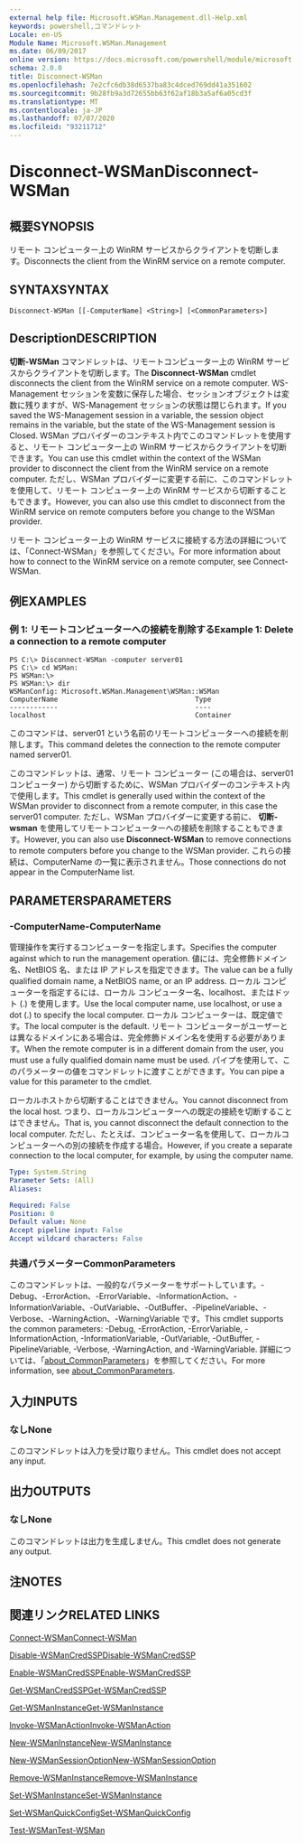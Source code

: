 ```yaml
---
external help file: Microsoft.WSMan.Management.dll-Help.xml
keywords: powershell,コマンドレット
Locale: en-US
Module Name: Microsoft.WSMan.Management
ms.date: 06/09/2017
online version: https://docs.microsoft.com/powershell/module/microsoft.wsman.management/disconnect-wsman?view=powershell-7.1&WT.mc_id=ps-gethelp
schema: 2.0.0
title: Disconnect-WSMan
ms.openlocfilehash: 7e2cfc6db38d6537ba83c4dced769dd41a351602
ms.sourcegitcommit: 9b28fb9a3d72655bb63f62af18b3a5af6a05cd3f
ms.translationtype: MT
ms.contentlocale: ja-JP
ms.lasthandoff: 07/07/2020
ms.locfileid: "93211712"
---
```

# <span data-ttu-id="edcfe-103">Disconnect-WSMan</span><span class="sxs-lookup"><span data-stu-id="edcfe-103">Disconnect-WSMan</span></span>

## <span data-ttu-id="edcfe-104">概要</span><span class="sxs-lookup"><span data-stu-id="edcfe-104">SYNOPSIS</span></span>
<span data-ttu-id="edcfe-105">リモート コンピューター上の WinRM サービスからクライアントを切断します。</span><span class="sxs-lookup"><span data-stu-id="edcfe-105">Disconnects the client from the WinRM service on a remote computer.</span></span>

## <span data-ttu-id="edcfe-106">SYNTAX</span><span class="sxs-lookup"><span data-stu-id="edcfe-106">SYNTAX</span></span>

```
Disconnect-WSMan [[-ComputerName] <String>] [<CommonParameters>]
```

## <span data-ttu-id="edcfe-107">Description</span><span class="sxs-lookup"><span data-stu-id="edcfe-107">DESCRIPTION</span></span>
<span data-ttu-id="edcfe-108">**切断-WSMan** コマンドレットは、リモートコンピューター上の WinRM サービスからクライアントを切断します。</span><span class="sxs-lookup"><span data-stu-id="edcfe-108">The **Disconnect-WSMan** cmdlet disconnects the client from the WinRM service on a remote computer.</span></span>
<span data-ttu-id="edcfe-109">WS-Management セッションを変数に保存した場合、セッションオブジェクトは変数に残りますが、WS-Management セッションの状態は閉じられます。</span><span class="sxs-lookup"><span data-stu-id="edcfe-109">If you saved the WS-Management session in a variable, the session object remains in the variable, but the state of the WS-Management session is Closed.</span></span>
<span data-ttu-id="edcfe-110">WSMan プロバイダーのコンテキスト内でこのコマンドレットを使用すると、リモート コンピューター上の WinRM サービスからクライアントを切断できます。</span><span class="sxs-lookup"><span data-stu-id="edcfe-110">You can use this cmdlet within the context of the WSMan provider to disconnect the client from the WinRM service on a remote computer.</span></span>
<span data-ttu-id="edcfe-111">ただし、WSMan プロバイダーに変更する前に、このコマンドレットを使用して、リモート コンピューター上の WinRM サービスから切断することもできます。</span><span class="sxs-lookup"><span data-stu-id="edcfe-111">However, you can also use this cmdlet to disconnect from the WinRM service on remote computers before you change to the WSMan provider.</span></span>

<span data-ttu-id="edcfe-112">リモート コンピューター上の WinRM サービスに接続する方法の詳細については、「Connect-WSMan」を参照してください。</span><span class="sxs-lookup"><span data-stu-id="edcfe-112">For more information about how to connect to the WinRM service on a remote computer, see Connect-WSMan.</span></span>

## <span data-ttu-id="edcfe-113">例</span><span class="sxs-lookup"><span data-stu-id="edcfe-113">EXAMPLES</span></span>

### <span data-ttu-id="edcfe-114">例 1: リモートコンピューターへの接続を削除する</span><span class="sxs-lookup"><span data-stu-id="edcfe-114">Example 1: Delete a connection to a remote computer</span></span>

```
PS C:\> Disconnect-WSMan -computer server01
PS C:\> cd WSMan:
PS WSMan:\>
PS WSMan:\> dir
WSManConfig: Microsoft.WSMan.Management\WSMan::WSMan
ComputerName                                  Type
------------                                  ----
localhost                                     Container
```

<span data-ttu-id="edcfe-115">このコマンドは、server01 という名前のリモートコンピューターへの接続を削除します。</span><span class="sxs-lookup"><span data-stu-id="edcfe-115">This command deletes the connection to the remote computer named server01.</span></span>

<span data-ttu-id="edcfe-116">このコマンドレットは、通常、リモート コンピューター (この場合は、server01 コンピューター) から切断するために、WSMan プロバイダーのコンテキスト内で使用します。</span><span class="sxs-lookup"><span data-stu-id="edcfe-116">This cmdlet is generally used within the context of the WSMan provider to disconnect from a remote computer, in this case the server01 computer.</span></span>
<span data-ttu-id="edcfe-117">ただし、WSMan プロバイダーに変更する前に、 **切断-wsman** を使用してリモートコンピューターへの接続を削除することもできます。</span><span class="sxs-lookup"><span data-stu-id="edcfe-117">However, you can also use **Disconnect-WSMan** to remove connections to remote computers before you change to the WSMan provider.</span></span>
<span data-ttu-id="edcfe-118">これらの接続は、ComputerName の一覧に表示されません。</span><span class="sxs-lookup"><span data-stu-id="edcfe-118">Those connections do not appear in the ComputerName list.</span></span>

## <span data-ttu-id="edcfe-119">PARAMETERS</span><span class="sxs-lookup"><span data-stu-id="edcfe-119">PARAMETERS</span></span>

### <span data-ttu-id="edcfe-120">-ComputerName</span><span class="sxs-lookup"><span data-stu-id="edcfe-120">-ComputerName</span></span>
<span data-ttu-id="edcfe-121">管理操作を実行するコンピューターを指定します。</span><span class="sxs-lookup"><span data-stu-id="edcfe-121">Specifies the computer against which to run the management operation.</span></span>
<span data-ttu-id="edcfe-122">値には、完全修飾ドメイン名、NetBIOS 名、または IP アドレスを指定できます。</span><span class="sxs-lookup"><span data-stu-id="edcfe-122">The value can be a fully qualified domain name, a NetBIOS name, or an IP address.</span></span>
<span data-ttu-id="edcfe-123">ローカル コンピューターを指定するには、ローカル コンピューター名、localhost、またはドット (.) を使用します。</span><span class="sxs-lookup"><span data-stu-id="edcfe-123">Use the local computer name, use localhost, or use a dot (.) to specify the local computer.</span></span>
<span data-ttu-id="edcfe-124">ローカル コンピューターは、既定値です。</span><span class="sxs-lookup"><span data-stu-id="edcfe-124">The local computer is the default.</span></span>
<span data-ttu-id="edcfe-125">リモート コンピューターがユーザーとは異なるドメインにある場合は、完全修飾ドメイン名を使用する必要があります。</span><span class="sxs-lookup"><span data-stu-id="edcfe-125">When the remote computer is in a different domain from the user, you must use a fully qualified domain name must be used.</span></span>
<span data-ttu-id="edcfe-126">パイプを使用して、このパラメーターの値をコマンドレットに渡すことができます。</span><span class="sxs-lookup"><span data-stu-id="edcfe-126">You can pipe a value for this parameter to the cmdlet.</span></span>

<span data-ttu-id="edcfe-127">ローカルホストから切断することはできません。</span><span class="sxs-lookup"><span data-stu-id="edcfe-127">You cannot disconnect from the local host.</span></span>
<span data-ttu-id="edcfe-128">つまり、ローカルコンピューターへの既定の接続を切断することはできません。</span><span class="sxs-lookup"><span data-stu-id="edcfe-128">That is, you cannot disconnect the default connection to the local computer.</span></span>
<span data-ttu-id="edcfe-129">ただし、たとえば、コンピューター名を使用して、ローカルコンピューターへの別の接続を作成する場合。</span><span class="sxs-lookup"><span data-stu-id="edcfe-129">However, if you create a separate connection to the local computer, for example, by using the computer name.</span></span>

```yaml
Type: System.String
Parameter Sets: (All)
Aliases:

Required: False
Position: 0
Default value: None
Accept pipeline input: False
Accept wildcard characters: False
```

### <span data-ttu-id="edcfe-130">共通パラメーター</span><span class="sxs-lookup"><span data-stu-id="edcfe-130">CommonParameters</span></span>
<span data-ttu-id="edcfe-131">このコマンドレットは、一般的なパラメーターをサポートしています。-Debug、-ErrorAction、-ErrorVariable、-InformationAction、-InformationVariable、-OutVariable、-OutBuffer、-PipelineVariable、-Verbose、-WarningAction、-WarningVariable です。</span><span class="sxs-lookup"><span data-stu-id="edcfe-131">This cmdlet supports the common parameters: -Debug, -ErrorAction, -ErrorVariable, -InformationAction, -InformationVariable, -OutVariable, -OutBuffer, -PipelineVariable, -Verbose, -WarningAction, and -WarningVariable.</span></span> <span data-ttu-id="edcfe-132">詳細については、「[about_CommonParameters](https://go.microsoft.com/fwlink/?LinkID=113216)」を参照してください。</span><span class="sxs-lookup"><span data-stu-id="edcfe-132">For more information, see [about_CommonParameters](https://go.microsoft.com/fwlink/?LinkID=113216).</span></span>

## <span data-ttu-id="edcfe-133">入力</span><span class="sxs-lookup"><span data-stu-id="edcfe-133">INPUTS</span></span>

### <span data-ttu-id="edcfe-134">なし</span><span class="sxs-lookup"><span data-stu-id="edcfe-134">None</span></span>
<span data-ttu-id="edcfe-135">このコマンドレットは入力を受け取りません。</span><span class="sxs-lookup"><span data-stu-id="edcfe-135">This cmdlet does not accept any input.</span></span>

## <span data-ttu-id="edcfe-136">出力</span><span class="sxs-lookup"><span data-stu-id="edcfe-136">OUTPUTS</span></span>

### <span data-ttu-id="edcfe-137">なし</span><span class="sxs-lookup"><span data-stu-id="edcfe-137">None</span></span>
<span data-ttu-id="edcfe-138">このコマンドレットは出力を生成しません。</span><span class="sxs-lookup"><span data-stu-id="edcfe-138">This cmdlet does not generate any output.</span></span>

## <span data-ttu-id="edcfe-139">注</span><span class="sxs-lookup"><span data-stu-id="edcfe-139">NOTES</span></span>

## <span data-ttu-id="edcfe-140">関連リンク</span><span class="sxs-lookup"><span data-stu-id="edcfe-140">RELATED LINKS</span></span>

[<span data-ttu-id="edcfe-141">Connect-WSMan</span><span class="sxs-lookup"><span data-stu-id="edcfe-141">Connect-WSMan</span></span>](Connect-WSMan.md)

[<span data-ttu-id="edcfe-142">Disable-WSManCredSSP</span><span class="sxs-lookup"><span data-stu-id="edcfe-142">Disable-WSManCredSSP</span></span>](Disable-WSManCredSSP.md)

[<span data-ttu-id="edcfe-143">Enable-WSManCredSSP</span><span class="sxs-lookup"><span data-stu-id="edcfe-143">Enable-WSManCredSSP</span></span>](Enable-WSManCredSSP.md)

[<span data-ttu-id="edcfe-144">Get-WSManCredSSP</span><span class="sxs-lookup"><span data-stu-id="edcfe-144">Get-WSManCredSSP</span></span>](Get-WSManCredSSP.md)

[<span data-ttu-id="edcfe-145">Get-WSManInstance</span><span class="sxs-lookup"><span data-stu-id="edcfe-145">Get-WSManInstance</span></span>](Get-WSManInstance.md)

[<span data-ttu-id="edcfe-146">Invoke-WSManAction</span><span class="sxs-lookup"><span data-stu-id="edcfe-146">Invoke-WSManAction</span></span>](Invoke-WSManAction.md)

[<span data-ttu-id="edcfe-147">New-WSManInstance</span><span class="sxs-lookup"><span data-stu-id="edcfe-147">New-WSManInstance</span></span>](New-WSManInstance.md)

[<span data-ttu-id="edcfe-148">New-WSManSessionOption</span><span class="sxs-lookup"><span data-stu-id="edcfe-148">New-WSManSessionOption</span></span>](New-WSManSessionOption.md)

[<span data-ttu-id="edcfe-149">Remove-WSManInstance</span><span class="sxs-lookup"><span data-stu-id="edcfe-149">Remove-WSManInstance</span></span>](Remove-WSManInstance.md)

[<span data-ttu-id="edcfe-150">Set-WSManInstance</span><span class="sxs-lookup"><span data-stu-id="edcfe-150">Set-WSManInstance</span></span>](Set-WSManInstance.md)

[<span data-ttu-id="edcfe-151">Set-WSManQuickConfig</span><span class="sxs-lookup"><span data-stu-id="edcfe-151">Set-WSManQuickConfig</span></span>](Set-WSManQuickConfig.md)

[<span data-ttu-id="edcfe-152">Test-WSMan</span><span class="sxs-lookup"><span data-stu-id="edcfe-152">Test-WSMan</span></span>](Test-WSMan.md)

